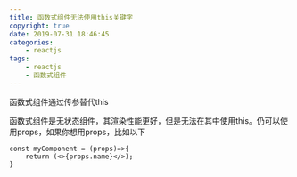 ```yaml
---
title: 函数式组件无法使用this关键字
copyright: true
date: 2019-07-31 18:46:45
categories:
    - reactjs
tags:
    - reactjs
    - 函数式组件
---
```

函数式组件通过传参替代this

<!-- more -->

函数式组件是无状态组件，其渲染性能更好，但是无法在其中使用this。仍可以使用props，如果你想用props，比如以下
```
const myComponent = (props)=>{
    return (<>{props.name}</>);
}
```